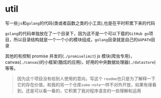 # util

写一些`js`和`golang`的代码(类或者函数之类的小工具),也是在平时积累下来的代码

`golang`的代码单独放在了一个目录下，因为这不是一个可以下载的`GitHub go`项目，所以目录结构就是一个一个小的模块组成，`golang`目录就是自己的`GOPATH`目录

其他的有控制 promise 并发的(`./promiselimit`) js 模块(爬虫专用)，canvas(`./canvas`)的小框架(酷炫的应用)，好用的中央数据处理器(`./datastore`)等等。

> 因为这个项目没有给别人使用的意向，写这个 `readme`也只是为了解释一下它的存在价值，和我的另一个仓库`some-note`一样不对外开放，如果有缘看到，还是可以看一看的，它积累了我对程序语言的一些理解和运用
